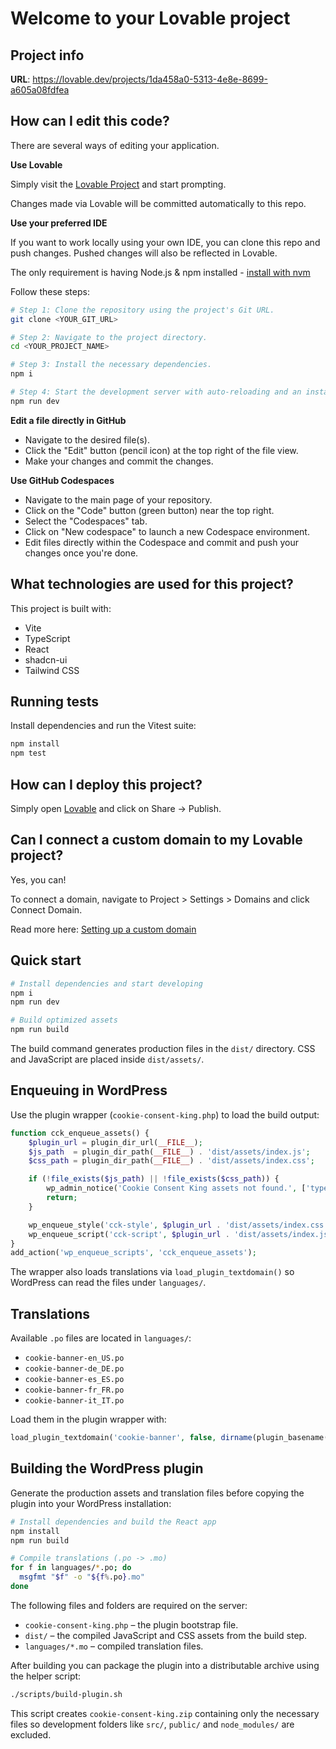# Welcome to your Lovable project

## Project info

**URL**: https://lovable.dev/projects/1da458a0-5313-4e8e-8699-a605a08fdfea

## How can I edit this code?

There are several ways of editing your application.

**Use Lovable**

Simply visit the [Lovable Project](https://lovable.dev/projects/1da458a0-5313-4e8e-8699-a605a08fdfea) and start prompting.

Changes made via Lovable will be committed automatically to this repo.

**Use your preferred IDE**

If you want to work locally using your own IDE, you can clone this repo and push changes. Pushed changes will also be reflected in Lovable.

The only requirement is having Node.js & npm installed - [install with nvm](https://github.com/nvm-sh/nvm#installing-and-updating)

Follow these steps:

```sh
# Step 1: Clone the repository using the project's Git URL.
git clone <YOUR_GIT_URL>

# Step 2: Navigate to the project directory.
cd <YOUR_PROJECT_NAME>

# Step 3: Install the necessary dependencies.
npm i

# Step 4: Start the development server with auto-reloading and an instant preview.
npm run dev
```

**Edit a file directly in GitHub**

- Navigate to the desired file(s).
- Click the "Edit" button (pencil icon) at the top right of the file view.
- Make your changes and commit the changes.

**Use GitHub Codespaces**

- Navigate to the main page of your repository.
- Click on the "Code" button (green button) near the top right.
- Select the "Codespaces" tab.
- Click on "New codespace" to launch a new Codespace environment.
- Edit files directly within the Codespace and commit and push your changes once you're done.

## What technologies are used for this project?

This project is built with:

- Vite
- TypeScript
- React
- shadcn-ui
- Tailwind CSS

## Running tests

Install dependencies and run the Vitest suite:

```sh
npm install
npm test
```

## How can I deploy this project?

Simply open [Lovable](https://lovable.dev/projects/1da458a0-5313-4e8e-8699-a605a08fdfea) and click on Share -> Publish.

## Can I connect a custom domain to my Lovable project?

Yes, you can!

To connect a domain, navigate to Project > Settings > Domains and click Connect Domain.

Read more here: [Setting up a custom domain](https://docs.lovable.dev/tips-tricks/custom-domain#step-by-step-guide)

## Quick start

```sh
# Install dependencies and start developing
npm i
npm run dev

# Build optimized assets
npm run build
```

The build command generates production files in the `dist/` directory. CSS and JavaScript are placed inside `dist/assets/`.

## Enqueuing in WordPress

Use the plugin wrapper (`cookie-consent-king.php`) to load the build output:

```php
function cck_enqueue_assets() {
    $plugin_url = plugin_dir_url(__FILE__);
    $js_path  = plugin_dir_path(__FILE__) . 'dist/assets/index.js';
    $css_path = plugin_dir_path(__FILE__) . 'dist/assets/index.css';

    if (!file_exists($js_path) || !file_exists($css_path)) {
        wp_admin_notice('Cookie Consent King assets not found.', ['type' => 'error']);
        return;
    }

    wp_enqueue_style('cck-style', $plugin_url . 'dist/assets/index.css', [], filemtime($css_path));
    wp_enqueue_script('cck-script', $plugin_url . 'dist/assets/index.js', [], filemtime($js_path), true);
}
add_action('wp_enqueue_scripts', 'cck_enqueue_assets');
```

The wrapper also loads translations via `load_plugin_textdomain()` so WordPress can read the files under `languages/`.

## Translations

Available `.po` files are located in `languages/`:

- `cookie-banner-en_US.po`
- `cookie-banner-de_DE.po`
- `cookie-banner-es_ES.po`
- `cookie-banner-fr_FR.po`
- `cookie-banner-it_IT.po`

Load them in the plugin wrapper with:

```php
load_plugin_textdomain('cookie-banner', false, dirname(plugin_basename(__FILE__)) . '/languages');
```

## Building the WordPress plugin

Generate the production assets and translation files before copying the plugin into your WordPress installation:

```sh
# Install dependencies and build the React app
npm install
npm run build

# Compile translations (.po -> .mo)
for f in languages/*.po; do
  msgfmt "$f" -o "${f%.po}.mo"
done
```

The following files and folders are required on the server:

- `cookie-consent-king.php` – the plugin bootstrap file.
- `dist/` – the compiled JavaScript and CSS assets from the build step.
- `languages/*.mo` – compiled translation files.

After building you can package the plugin into a distributable archive using the
helper script:

```sh
./scripts/build-plugin.sh
```

This script creates `cookie-consent-king.zip` containing only the necessary
files so development folders like `src/`, `public/` and `node_modules/` are
excluded.

